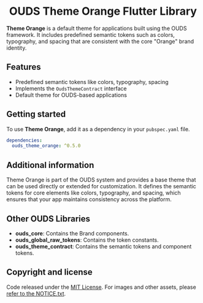 <h1 align="center">OUDS Theme Orange Flutter Library</h1>

**Theme Orange** is a default theme for applications built using the OUDS framework. It includes predefined semantic tokens such as colors, typography, and spacing that are consistent with the core "Orange" brand identity.

## Features

- Predefined semantic tokens like colors, typography, spacing
- Implements the `OudsThemeContract` interface
- Default theme for OUDS-based applications

## Getting started

To use **Theme Orange**, add it as a dependency in your `pubspec.yaml` file.

```yaml
dependencies:
  ouds_theme_orange: ^0.5.0
```

## Additional information
Theme Orange is part of the OUDS system and provides a base theme that can be used directly or extended for customization. It defines the semantic tokens for core elements like colors, typography, and spacing, which ensures that your app maintains consistency across the platform.

## Other OUDS Libraries

- **ouds_core**: Contains the Brand components.
- **ouds_global_raw_tokens**: Contains the token constants.
- **ouds_theme_contract**: Contains the semantic tokens and component tokens.

## Copyright and license

Code released under the [MIT License](https://github.com/Orange-OpenSource/ouds-flutter/blob/develop/LICENSE).
For images and other assets, please [refer to the NOTICE.txt](https://github.com/Orange-OpenSource/ouds-flutter/blob/develop/NOTICE.txt).



